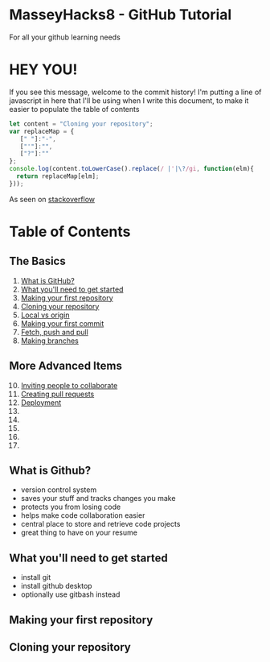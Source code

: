 # MasseyHacks8 - GitHub Tutorial
For all your github learning needs

# HEY YOU!
If you see this message, welcome to the commit history! 
I'm putting a line of javascript in here that I'll be using when I write this document, to make it easier to populate the table of contents

```javascript
let content = "Cloning your repository";
var replaceMap = {
   [" "]:"-",
   ["'"]:"",
   ["?"]:""
};
console.log(content.toLowerCase().replace(/ |'|\?/gi, function(elm){
  return replaceMap[elm];
}));
```
As seen on [stackoverflow](https://stackoverflow.com/questions/15604140/replace-multiple-strings-with-multiple-other-strings)



# Table of Contents
## The Basics
1. [What is GitHub?](#what-is-github)
2. [What you'll need to get started](#what-youll-need-to-get-started)
3. [Making your first repository](#making-your-first-repository)
4. [Cloning your repository](#cloning-your-repository)
5. [Local vs origin]()
6. [Making your first commit]()
7. [Fetch, push and pull]()
8. [Making branches]()

## More Advanced Items
10. [Inviting people to collaborate]()
11. [Creating pull requests]()
12. [Deployment]()
13. []()
14. []()
15. []()
16. []()
17. []()

## What is Github?

- version control system
- saves your stuff and tracks changes you make
- protects you from losing code
- helps make code collaboration easier
- central place to store and retrieve code projects
- great thing to have on your resume

## What you'll need to get started

- install git
- install github desktop
- optionally use gitbash instead

## Making your first repository



## Cloning your repository

